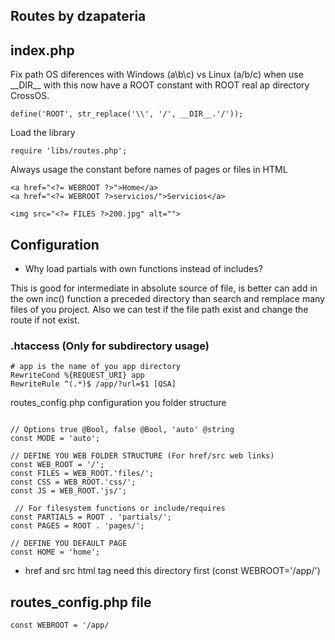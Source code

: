 ## Routes by dzapateria

## index.php
Fix path OS diferences with Windows (a\b\c) vs Linux (a/b/c) when use \_\_DIR\_\_ 
with this now have a ROOT constant with ROOT real ap directory CrossOS. 
```
define('ROOT', str_replace('\\', '/', __DIR__.'/'));
```
Load the library

``` 
require 'libs/routes.php';
```

Always usage the constant before names of pages or files in HTML
``` 
<a href="<?= WEBROOT ?>">Home</a>
<a href="<?= WEBROOT ?>servicios/">Servicios</a>

<img src="<?= FILES ?>200.jpg" alt="">
```

## Configuration

- Why load partials with own functions instead of includes?

This is good for intermediate in absolute source of file, is better can add in the own inc() function a preceded directory than search and remplace many files of you project. 
Also we can test if the file path exist and change the route if not exist.
### .htaccess (Only for subdirectory usage)

``` 
# app is the name of you app directory
RewriteCond %{REQUEST_URI} app
RewriteRule ^(.*)$ /app/?url=$1 [QSA]
```

routes_config.php configuration you folder structure 
``` 

// Options true @Bool, false @Bool, 'auto' @string
const MODE = 'auto';

// DEFINE YOU WEB FOLDER STRUCTURE (For href/src web links)
const WEB_ROOT = '/';
const FILES = WEB_ROOT.'files/';
const CSS = WEB_ROOT.'css/';
const JS = WEB_ROOT.'js/';

 // For filesystem functions or include/requires
const PARTIALS = ROOT . 'partials/';
const PAGES = ROOT . 'pages/';

// DEFINE YOU DEFAULT PAGE
const HOME = 'home';

```


- href and src html tag need this directory first (const WEBROOT='/app/')


## routes_config.php file

``` 
const WEBROOT = '/app/
```


